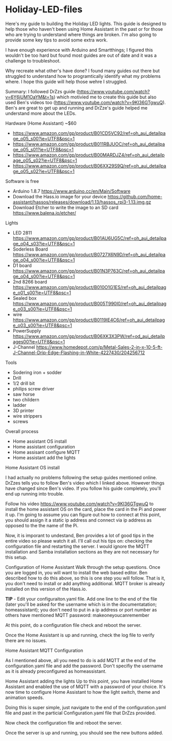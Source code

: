 # Holiday-LED-files

Here's my guide to building the Holiday LED lights.  This guide is designed to help those who haven't been using Home Assistant in the past or for those who are trying to understand where things are broken.  I'm also going to provide some key tips to avoid some extra work.

I have enough experience with Arduino and Smartthings; I figured this wouldn't be too hard but found most guides are out of date and it was a challenge to troubleshoot.  

Why recreate what other's have done? 
I found many guides out there but struggled to understand how to programtically identify what my problems where.  I hope this guide will help those wehre I struggled.

Summary:
I followed DrZzs guide (https://www.youtube.com/watch?v=6Y6jUM1OaYM&t=1s) which motivied me to create this guide but also used Ben's videos too (https://www.youtube.com/watch?v=9KI36GTgwuQ).  Ben's are great to get up and running and DrZze's guide helped me understand more about the LEDs.   

Hardware (Home Assistant) ~$60
- https://www.amazon.com/gp/product/B01CD5VC92/ref=oh_aui_detailpage_o05_s00?ie=UTF8&psc=1
- https://www.amazon.com/gp/product/B011RBJUOC/ref=oh_aui_detailpage_o05_s01?ie=UTF8&psc=1
- https://www.amazon.com/gp/product/B00MARDJZ4/ref=oh_aui_detailpage_o05_s02?ie=UTF8&psc=1
- https://www.amazon.com/gp/product/B06XX29S9Q/ref=oh_aui_detailpage_o05_s02?ie=UTF8&psc=1

Software is free
- Arduino 1.8.7 https://www.arduino.cc/en/Main/Software
- Download the Hass.io image for your device https://github.com/home-assistant/hassos/releases/download/1.13/hassos_rpi3-1.13.img.gz
- Download Etcher to write the image to an SD card https://www.balena.io/etcher/

Lights
- LED 2811 https://www.amazon.com/gp/product/B01AU6UG5C/ref=oh_aui_detailpage_o04_s03?ie=UTF8&psc=1
- Soderless Board https://www.amazon.com/gp/product/B0727X6N9D/ref=oh_aui_detailpage_o04_s00?ie=UTF8&psc=1
- D1 board https://www.amazon.com/gp/product/B01N3P763C/ref=oh_aui_detailpage_o04_s00?ie=UTF8&psc=1
- 2nd 8266 board https://www.amazon.com/gp/product/B010O1G1ES/ref=oh_aui_detailpage_o01_s00?ie=UTF8&psc=1
- Sealed box https://www.amazon.com/gp/product/B005T990I0/ref=oh_aui_detailpage_o03_s00?ie=UTF8&psc=1
- wire https://www.amazon.com/gp/product/B0119IE4C6/ref=oh_aui_detailpage_o03_s00?ie=UTF8&psc=1
- PowerSupply https://www.amazon.com/gp/product/B06XK3X3PW/ref=od_aui_detailpages00?ie=UTF8&psc=1
- J-Channel https://www.homedepot.com/p/Metal-Sales-2-in-x-10-5-ft-J-Channel-Drip-Edge-Flashing-in-White-4227430/204256712

Tools
- Sodering iron + sodder
- Drill
- 1/2 drill bit
- philips screw driver
- saw horse
- two childern
- ladder
- 3D printer
- wire strippers
- screws

Overall process
- Home assistant OS install
- Home assistant configuration
- Home assisant configure MQTT 
- Home assistant add the lights

Home Assistant OS install

I had actually no problems following the setup guides mentioned online.  DrZzes tells you to follow Ben's video which I linked above.  However things have changed since Ben's video.  If you follow his guide completely, you'll end up running into trouble.

Follow his video https://www.youtube.com/watch?v=9KI36GTgwuQ to install the home assistant OS on the card, place the card in the Pi and power it up.  I'm going to assume you can figure out how to connect at this point, you should assign it a static ip address and connect via ip address as opposed to the the name of the Pi.

Now, it is imporant to undestand, Ben provides a lot of good tips in the entire video so please watch it all.  I'll call out his tips on: checking the configuration file and restarting the server.  I would ignore the MQTT installation and Samba installation sections as they are not necessary for this setup.

Configuration of Home Assistant
Walk through the setup questions.  Once you are logged in, you will want to install the web based editor.  Ben described how to do this above, so this is one step you will follow.  That is it, you don't need to install or add anything additional.  MQTT broker is already installed on this version of the Hass.io.

**TIP** - Edit your configuraiton.yaml file.  Add one line to the end of the file (later you'll be asked for the username which is in the documentatation; homeassistant); you don't need to put in a ip address or port number as others have mentioned
MQTT
 password: makeoneyoucanremember
 
At this point, do a configuration file check and reboot the server.

Once the Home Assistant is up and running, check the log file to verify there are no issues. 


Home Assistant MQTT Configuration

As I mentioned above, all you need to do is add MQTT at the end of the configuration.yaml file and add the password.  Don't specifiy the username as it is already preconfigured as homeassistant.

Home Assistant adding the lights
Up to this point, you have installed Home Assistant and enabled the use of MQTT with a password of your choice.  It's now time to configure Home Assistant to how the light switch, theme and animation speeds.

Doing this is super simple, just navigate to the end of the configuration.yaml file and past in the particial Configuration.yaml file that DrZzs provided.

Now check the configuration file and reboot the server.

Once the server is up and running, you should see the new buttons added.












